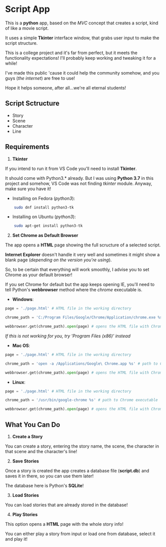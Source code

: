 # Script App

This is a **python** app, based on the *MVC* concept that creates a script, kind of like a movie script.

It uses a simple **Tkinter** interface window, that grabs user input to make the script structure.

This is a college project and it's far from perfect, but it meets the functionality expectations!
    I'll probably keep working and tweaking it for a while!

I've made this public 'cause it could help the community somehow, and you guys (*the internet*) are free to use!

Hope it helps someone, after all...we're all eternal students!

## Script Sctructure

- Story
- Scene
- Character
- Line

## Requirements

1. **Tkinter**

If you intend to run it from VS Code you'll need to install **Tkinter**.

It should come with Python3.* already. But I was using **Python 3.7** in this project
    and somehow, VS Code was not finding *tkinter* module. Anyway, make sure you have it!

- Installing on Fedora (*python3*):

```bash
    sudo dnf install python3-tk
```

- Installing on Ubuntu (*python3*):

```bash
    sudo apt-get install python3-tk
```

2. **Set Chrome as Default Browser**

The app opens a **HTML** page showing the full scructure of a selected script.

**Internet Explorer** doesn't handle it very well and sometimes it might show a blank page (*depending on the version you're using*).

So, to be certain that everything will work smoothly, I advise you to set Chrome as your default browser!

If you set Chrome for default but the app keeps opening IE, you'll need to tell Python's **webbrowser** method where the *chrome* executable is.

- **Windows**:

```python
page = './page.html' # HTML file in the working directory

chrome_path = 'C:/Program Files/Google/Chrome/Application/chrome.exe %s' # path to Chrome

webbrowser.get(chrome_path).open(page) # opens the HTML file with Chrome
```

*If this is not working for you, try 'Program Files (x86)' instead*

- **Mac OS**:

```python
page = './page.html' # HTML file in the working directory

chrome_path = 'open -a /Applications/Google\ Chrome.app %s' # path to Chrome executable

webbrowser.get(chrome_path).open(page) # opens the HTML file with Chrome
```

- **Linux**:

```python
page = './page.html' # HTML file in the working directory

chrome_path = '/usr/bin/google-chrome %s' # path to Chrome executable

webbrowser.get(chrome_path).open(page) # opens the HTML file with Chrome
```

## What You Can Do

1. **Create a Story**

You can create a story, entering the story name, the scene, the character in that scene and the character's line!

2. **Save Stories**

Once a story is created the app creates a database file (**script.db**) and saves it in there, so you can use them later!

The database here is Python's **SQLite**!

3. **Load Stories**

You can load stories that are already stored in the database!

4. **Play Stories**

This option opens a **HTML** page with the whole story info!

You can either play a story from input or load one from database, select it and play it!
